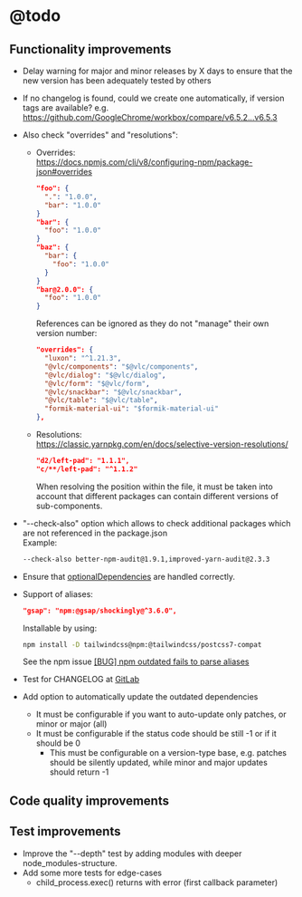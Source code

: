 # @todo

<!-- markdownlint-disable MD034 -->

## Functionality improvements

- Delay warning for major and minor releases by X days to ensure that the new version has been adequately tested by others

- If no changelog is found, could we create one automatically, if version tags are available?
  e.g. https://github.com/GoogleChrome/workbox/compare/v6.5.2...v6.5.3

- Also check "overrides" and "resolutions":  
  - Overrides:  
    https://docs.npmjs.com/cli/v8/configuring-npm/package-json#overrides

    ```json
    "foo": {
      ".": "1.0.0",
      "bar": "1.0.0"
    }
    "bar": {
      "foo": "1.0.0"
    }
    "baz": {
      "bar": {
        "foo": "1.0.0"
      }
    }
    "bar@2.0.0": {
      "foo": "1.0.0"
    }
    ```

    References can be ignored as they do not "manage" their own version number:

    ```json
    "overrides": {
      "luxon": "^1.21.3",
      "@vlc/components": "$@vlc/components",
      "@vlc/dialog": "$@vlc/dialog",
      "@vlc/form": "$@vlc/form",
      "@vlc/snackbar": "$@vlc/snackbar",
      "@vlc/table": "$@vlc/table",
      "formik-material-ui": "$formik-material-ui"
    },
    ```

  - Resolutions:  
    https://classic.yarnpkg.com/en/docs/selective-version-resolutions/

    ```json
    "d2/left-pad": "1.1.1",
    "c/**/left-pad": "^1.1.2"
    ```

    When resolving the position within the file, it must be taken into account that different packages can contain different versions of sub-components.

- "--check-also" option which allows to check additional packages which are not referenced in the package.json  
  Example:

  ```sh
  --check-also better-npm-audit@1.9.1,improved-yarn-audit@2.3.3
  ```

- Ensure that [optionalDependencies](https://docs.npmjs.com/cli/v7/configuring-npm/package-json#optionaldependencies) are handled correctly.

- Support of aliases:

  ```json
  "gsap": "npm:@gsap/shockingly@^3.6.0",
  ```
  
  Installable by using:

  ```sh
  npm install -D tailwindcss@npm:@tailwindcss/postcss7-compat
  ```

  See the npm issue [[BUG] npm outdated fails to parse aliases](https://github.com/npm/cli/issues/2800)

- Test for CHANGELOG at [GitLab](https://gitlab.com/allardyce/vectato)
  
- Add option to automatically update the outdated dependencies
  - It must be configurable if you want to auto-update only patches, or minor or major (all)
  - It must be configurable if the status code should be still -1 or if it should be 0
    - This must be configurable on a version-type base, e.g. patches should be silently updated, while minor and major updates should return -1

## Code quality improvements

## Test improvements

- Improve the "--depth" test by adding modules with deeper node_modules-structure.
- Add some more tests for edge-cases
  - child_process.exec() returns with error (first callback parameter)
